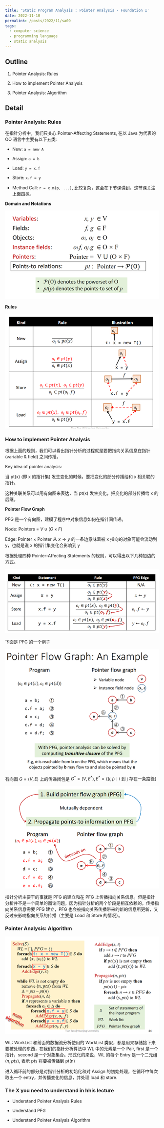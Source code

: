 ```yaml
---
title: 'Static Program Analysis : Pointer Analysis - Foundation I'
date: 2022-11-10
permalink: /posts/2022/11/sa09
tags:
  - computer science
  - programming language
  - static analysis
---
```


## Outline

1. Pointer Analysis: Rules

2. How to implement Pointer Analysis

3. Pointer Analysis: Algorithm

## Detail

### Pointer Analysis: Rules

在指针分析中，我们只关心 Pointer-Affecting Statements, 在以 Java 为代表的 OO 语言中主要有以下五类:

- New: `a = new A`

- Assign: `a = b`

- Load: `y = x.f`

- Store: `x.f = y`

- Method Call: `r = x.m(p, ...)`, 比较复杂，这会在下节课讲到，这节课关注上面四类。

**Domain and Notations**

![](https://github.com/SUNLIFAN/images/blob/main/post/sa091.png?raw=true)

**Rules**

![](https://github.com/SUNLIFAN/images/blob/main/post/sa092.png?raw=true)

### How to implement Pointer Analysis

根据上面的规则，我们可以看出指针分析的过程就是要把指向关系信息在指针 (variable & field) 之间传播。

Key idea of pointer analysis: 

当 pt(x) (即 x 的指针集) 发生变化的时候，要把变化的部分传播给和 x 相关联的指针。

这种关联关系可以用有向图来表达，当 pt(x) 发生变化，把变化的部分传播给 x 的后继。

**Pointer Flow Graph**

PFG 是一个有向图，建模了程序中对象信息如何在指针间传递。

Node: Pointers = $V \cup (O\times F)$

Edge: Pointer $\times$ Pointer
从 $x\to y$ 的一条边意味着被 x 指向的对象可能会流动到 y，也就是说 x 的指针集变化会影响到 y

根据处理四种 Pointer-Affecting Statements 的规则，可以得出以下几种加边的方式。

![](https://github.com/SUNLIFAN/images/blob/main/post/sa093.png?raw=true)

下面是 PFG 的一个例子

![](https://github.com/SUNLIFAN/images/blob/main/post/sa094.png?raw=true)

有向图 $G = (V, E)$ 上的传递闭包是 $G^{\ast} = (V, E^{\ast} ), E^{\ast} = \lbrace (i, j) \mid \text{i 到 j 存在一条路径} \rbrace$

![](https://github.com/SUNLIFAN/images/blob/main/post/sa095.png?raw=true)

指针分析主要干的事就是 PFG 的建立和在 PFG 上传播指向关系信息。但是指针分析并不是一个简单的图论问题，因为指针分析的两个阶段是相互依赖的，传播指向关系信息需要 PFG 建立，PFG 也会被指向关系传播带来的新的信息所更新，又反过来影响指向关系的传播（主要是 Load 和 Store 的情况）。

### Pointer Analysis: Algorithm

![](https://github.com/SUNLIFAN/images/blob/main/post/sa096.png?raw=true)

WL: WorkList 和前面的数据流分析使用的 WorkList 类似，都是用来存储接下来要被处理的东西，在我们的指针分析算法中 WL 中的元素是一个 Pair, first 是一个指针，second 是一个对象集合。形式化的来说，WL 的每个 Entry 是一个二元组 $(n, pts)$, 表示 pts 将要被传播到 pt(n)

进入循环前的部分是对指针分析的初始化和对 Assign 的初始处理，在循环中每次取出一个 entry，并传播变化的信息，并处理 load 和 store.

### The X you need to understand in hhis lecture

- Understand Pointer Analysis Rules

- Understand PFG

- Understand Pointer Analysis Algorithm